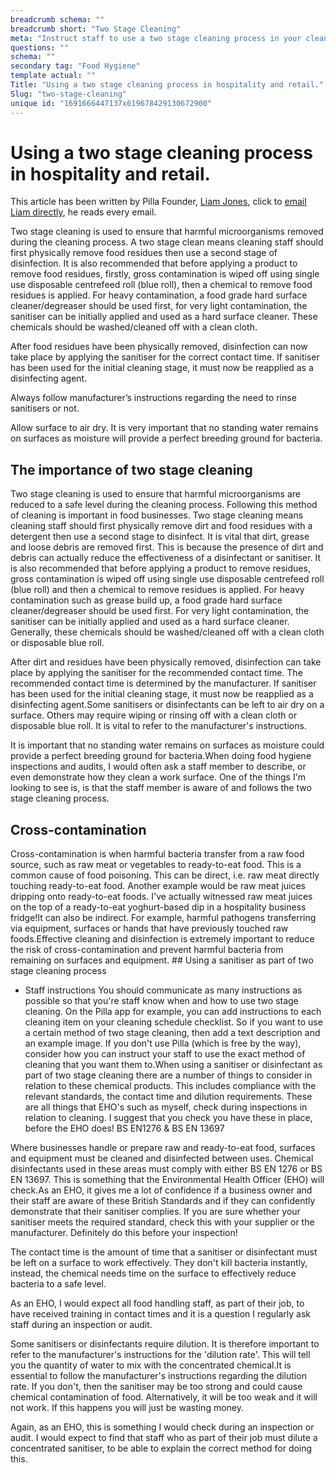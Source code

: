 ```yaml
---
breadcrumb schema: ""
breadcrumb short: "Two Stage Cleaning"
meta: "Instruct staff to use a two stage cleaning process in your cleaning schedules on the Pilla app or offline."
questions: ""
schema: ""
secondary tag: "Food Hygiene"
template actual: ""
Title: "Using a two stage cleaning process in hospitality and retail."
Slug: "two-stage-cleaning"
unique id: "1691666447137x619678429130672900"
---
```


# Using a two stage cleaning process in hospitality and retail.

 This article has been written by Pilla Founder,&nbsp;[Liam Jones](https://yourpilla.com/profile/liam-jones), click to&nbsp;[email Liam directly](mailto:liam@yourpilla.com), he reads every email.

 Two stage cleaning is used to ensure that harmful microorganisms removed during the cleaning process. A two stage clean means cleaning staff should first physically remove food residues then use a second stage of disinfection.
It is also recommended that before applying a product to remove food residues, firstly, gross contamination is wiped off using single use disposable centrefeed roll (blue roll), then a chemical to remove food residues is applied. For heavy contamination, a food grade hard surface cleaner/degreaser should be used first, for very light contamination, the sanitiser can be initially applied and used as a hard surface cleaner. These chemicals should be washed/cleaned off with a clean cloth.

 After food residues have been physically removed, disinfection can now take place by applying the sanitiser for the correct contact time. If sanitiser has been used for the initial cleaning stage, it must now be reapplied as a disinfecting agent.

 Always follow manufacturer’s instructions regarding the need to rinse sanitisers or not.

 Allow surface to air dry. It is very important that no standing water remains on surfaces as moisture will provide a perfect breeding ground for bacteria.

 ## The importance of two stage cleaning

 Two stage cleaning is used to ensure that harmful microorganisms are reduced to a safe level during the cleaning process. Following this method of cleaning is important in food businesses. Two stage cleaning means cleaning staff should first physically remove dirt and food residues with a detergent then use a second stage to disinfect. It is vital that dirt, grease and loose debris are removed first. This is because the presence of dirt and debris can actually reduce the effectiveness of a disinfectant or sanitiser.
It is also recommended that before applying a product to remove residues, gross contamination is wiped off using single use disposable centrefeed roll (blue roll) and then a chemical to remove residues is applied. For heavy contamination such as grease build up, a food grade hard surface cleaner/degreaser should be used first. For very light contamination, the sanitiser can be initially applied and used as a hard surface cleaner. Generally, these chemicals should be washed/cleaned off with a clean cloth or disposable blue roll.

 After dirt and residues have been physically removed, disinfection can take place by applying the sanitiser for the recommended contact time. The recommended contact time is determined by the manufacturer. If sanitiser has been used for the initial cleaning stage, it must now be reapplied as a disinfecting agent.Some sanitisers or disinfectants can be left to air dry on a surface. Others may require wiping or rinsing off with a clean cloth or disposable blue roll. It is vital to refer to the manufacturer's instructions.

 It is important that no standing water remains on surfaces as moisture could provide a perfect breeding ground for bacteria.When doing food hygiene inspections and audits, I would often ask a staff member to describe, or even demonstrate how they clean a work surface. One of the things I'm looking to see is, is that the staff member is aware of and follows the two stage cleaning process.

 ## Cross-contamination 

 Cross-contamination is when harmful bacteria transfer from a raw food source, such as raw meat or vegetables to ready-to-eat food. This is a common cause of food poisoning.
This can be direct, i.e. raw meat directly touching ready-to-eat food. Another example would be raw meat juices dripping onto ready-to-eat foods. I've actually witnessed raw meat juices on the top of a ready-to-eat yoghurt-based dip in a hospitality business fridge!It can also be indirect. For example, harmful pathogens transferring via equipment, surfaces or hands that have previously touched raw foods.Effective cleaning and disinfection is extremely important to reduce the risk of cross-contamination and prevent harmful bacteria from remaining on surfaces and equipment. ## Using a sanitiser as part of two stage cleaning process

 - Staff instructions 
You should communicate as many instructions as possible so that you're staff know when and how to use two stage cleaning. On the Pilla app for example, you can add instructions to each cleaning item on your cleaning schedule checklist. So if you want to use a certain method of two stage cleaning, then add a text description and an example image. If you don't use Pilla (which is free by the way), consider how you can instruct your staff to use the exact method of cleaning that you want them to.When using a sanitiser or disinfectant as part of two stage cleaning there are a number of things to consider in relation to these chemical products. This includes compliance with the relevant standards, the contact time and dilution requirements. These are all things that EHO's such as myself, check during inspections in relation to cleaning. I suggest that you check you have these in place, before the EHO does! BS EN1276 &amp; BS EN 13697

 Where businesses handle or prepare raw and ready-to-eat food, surfaces and equipment must be cleaned and disinfected between uses. Chemical disinfectants used in these areas must comply with either BS EN 1276 or BS EN 13697. This is something that the Environmental Health Officer (EHO) will check.As an EHO, it gives me a lot of confidence if a business owner and their staff are aware of these British Standards and if they can confidently demonstrate that their sanitiser complies. If you are sure whether your sanitiser meets the required standard, check this with your supplier or the manufacturer. Definitely do this before your inspection!

 The contact time is the amount of time that a sanitiser or disinfectant must be left on a surface to work effectively. They don't kill bacteria instantly, instead, the chemical needs time on the surface to effectively reduce bacteria to a safe level.

 As an EHO, I would expect all food handling staff, as part of their job, to have received training in contact times and it is a question I regularly ask staff during an inspection or audit.

 Some sanitisers or disinfectants require dilution. It is therefore important to refer to the manufacturer's instructions for the 'dilution rate'. This will tell you the quantity of water to mix with the concentrated chemical.It is essential to follow the manufacturer's instructions regarding the dilution rate. If you don't, then the sanitiser may be too strong and could cause chemical contamination of food. Alternatively, it will be too weak and it will not work. If this happens you will just be wasting money.

 Again, as an EHO, this is something I would check during an inspection or audit. I would expect to find that staff who as part of their job must dilute a concentrated sanitiser, to be able to explain the correct method for doing this.